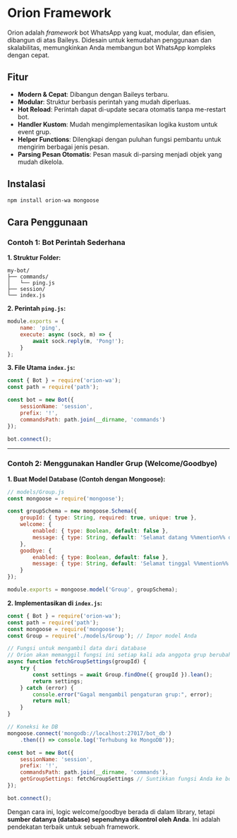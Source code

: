 # Orion Framework

Orion adalah *framework* bot WhatsApp yang kuat, modular, dan efisien, dibangun di atas Baileys. Didesain untuk kemudahan penggunaan dan skalabilitas, memungkinkan Anda membangun bot WhatsApp kompleks dengan cepat.

## Fitur

- **Modern & Cepat**: Dibangun dengan Baileys terbaru.
- **Modular**: Struktur berbasis perintah yang mudah diperluas.
- **Hot Reload**: Perintah dapat di-update secara otomatis tanpa me-restart bot.
- **Handler Kustom**: Mudah mengimplementasikan logika kustom untuk event grup.
- **Helper Functions**: Dilengkapi dengan puluhan fungsi pembantu untuk mengirim berbagai jenis pesan.
- **Parsing Pesan Otomatis**: Pesan masuk di-parsing menjadi objek yang mudah dikelola.

## Instalasi

```bash
npm install orion-wa mongoose
```

## Cara Penggunaan

### Contoh 1: Bot Perintah Sederhana

**1. Struktur Folder:**
```
my-bot/
├── commands/
│   └── ping.js
├── session/
└── index.js
```

**2. Perintah `ping.js`:**
```javascript
module.exports = {
    name: 'ping',
    execute: async (sock, m) => {
        await sock.reply(m, 'Pong!');
    }
};
```

**3. File Utama `index.js`:**
```javascript
const { Bot } = require('orion-wa');
const path = require('path');

const bot = new Bot({
    sessionName: 'session',
    prefix: '!',
    commandsPath: path.join(__dirname, 'commands')
});

bot.connect();
```

---

### Contoh 2: Menggunakan Handler Grup (Welcome/Goodbye)

**1. Buat Model Database (Contoh dengan Mongoose):**
```javascript
// models/Group.js
const mongoose = require('mongoose');

const groupSchema = new mongoose.Schema({
    groupId: { type: String, required: true, unique: true },
    welcome: {
        enabled: { type: Boolean, default: false },
        message: { type: String, default: 'Selamat datang %%mention%% di grup %%group%%!' }
    },
    goodbye: {
        enabled: { type: Boolean, default: false },
        message: { type: String, default: 'Selamat tinggal %%mention%%!' }
    }
});

module.exports = mongoose.model('Group', groupSchema);
```

**2. Implementasikan di `index.js`:**
```javascript
const { Bot } = require('orion-wa');
const path = require('path');
const mongoose = require('mongoose');
const Group = require('./models/Group'); // Impor model Anda

// Fungsi untuk mengambil data dari database
// Orion akan memanggil fungsi ini setiap kali ada anggota grup berubah
async function fetchGroupSettings(groupId) {
    try {
        const settings = await Group.findOne({ groupId }).lean();
        return settings;
    } catch (error) {
        console.error("Gagal mengambil pengaturan grup:", error);
        return null;
    }
}

// Koneksi ke DB
mongoose.connect('mongodb://localhost:27017/bot_db')
    .then(() => console.log('Terhubung ke MongoDB'));

const bot = new Bot({
    sessionName: 'session',
    prefix: '!',
    commandsPath: path.join(__dirname, 'commands'),
    getGroupSettings: fetchGroupSettings // Suntikkan fungsi Anda ke bot
});

bot.connect();
```

Dengan cara ini, logic welcome/goodbye berada di dalam library, tetapi **sumber datanya (database) sepenuhnya dikontrol oleh Anda**. Ini adalah pendekatan terbaik untuk sebuah framework.